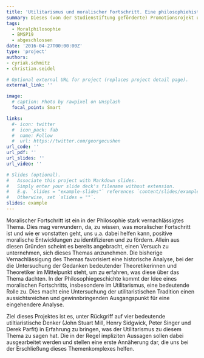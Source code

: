 ```yaml
---
title: 'Utilitarismus und moralischer Fortschritt. Eine philosophiehistorische Analyse'
summary: Dieses (von der Studienstiftung geförderte) Promotionsrojekt untersucht die Idee  moralischen Fortschritts in der utilitaristischen Tradition anhand einer Analyse der Konzeptionen von J.S. Mill, H. Sidgwick, P. Singer und D. Parfit).
tags:
  - Moralphilosophie
  - BMSP19
  - abgeschlossen
date: '2016-04-27T00:00:00Z'
type: 'project'
authors:
- cyriak.schmitz
- christian.seidel

# Optional external URL for project (replaces project detail page).
external_link: ''

image:
  # caption: Photo by rawpixel on Unsplash
  focal_point: Smart

links:
  #- icon: twitter
  #  icon_pack: fab
  #  name: Follow
  #  url: https://twitter.com/georgecushen
url_code: ''
url_pdf: ''
url_slides: ''
url_video: ''

# Slides (optional).
#   Associate this project with Markdown slides.
#   Simply enter your slide deck's filename without extension.
#   E.g. `slides = "example-slides"` references `content/slides/example-slides.md`.
#   Otherwise, set `slides = ""`.
slides: example
---
```


Moralischer Fortschritt ist ein in der Philosophie stark vernachlässigtes Thema. Dies mag verwundern,
da, zu wissen, was moralischer Fortschritt ist und wie er vonstatten geht, uns u.a. dabei helfen kann,
positive moralische Entwicklungen zu identifizieren und zu fördern. Allein aus diesen Gründen scheint
es bereits angebracht, einen Versuch zu unternehmen, sich dieses Themas anzunehmen. Die bisherige
Vernachlässigung des Themas favorisiert eine historische Analyse, bei der die Untersuchung der
Gedanken bedeutender Theoretikerinnen und Theoretiker im Mittelpunkt steht, um zu erfahren, was
diese über das Thema dachten. In der Philosophiegeschichte kommt der Idee eines moralischen
Fortschritts, insbesondere im Utilitarismus, eine bedeutende Rolle zu. Dies macht eine Untersuchung
der utilitaristischen Tradition einen aussichtsreichen und gewinnbringenden Ausgangspunkt für eine
eingehendere Analyse.

Ziel dieses Projektes ist es, unter Rückgriff auf vier bedeutende utiltiaristische Denker (John
Stuart Mill, Henry Sidgwick, Peter Singer und Derek Parfit) in Erfahrung zu bringen, was der
Utilitarismus zu diesem Thema zu sagen hat. Die in der Regel impliziten Aussagen sollen dabei
ausgearbeitet werden und stellen eine erste Annäherung dar, die uns bei der Erschließung dieses
Themenkomplexes helfen.